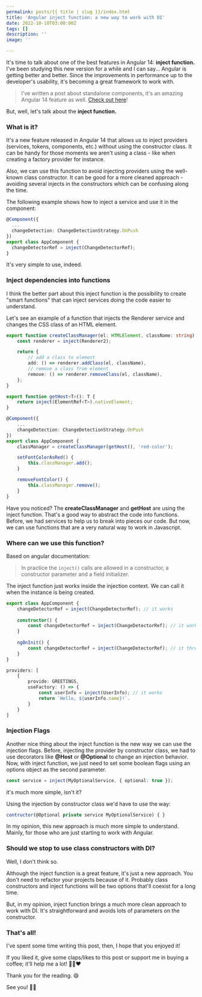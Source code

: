 ```yaml
---
permalink: posts/{{ title | slug }}/index.html
title: 'Angular inject function: a new way to work with DI'
date: 2022-10-10T03:00:00Z
tags: []
description: ''
image: ''

---
```

It's time to talk about one of the best features in Angular 14: **inject function.**  I've been studying this new version for a while and I can say... Angular is getting better and better. Since the improvements in performance up to the developer's usability, it's becoming a great framework to work with.

> I've written a post about standalone components, it's an amazing Angular 14 feature as well. [Check out here](https://www.henriquecustodia.dev/posts/angular-standalone-components:-say-goodbye-to-ngmodules/)!

But, well, let's talk about the **inject function.**

### What is it?

It's a new feature released in Angular 14 that allows us to inject providers (services, tokens, components, etc.) without using the constructor class. It can be handy for those moments we aren't using a class - like when creating a factory provider for instance.

Also, we can use this function to avoid injecting providers using the well-known class constructor. It can be good for a more cleaned approach - avoiding several injects in the constructors which can be confusing along the time.

The following example shows how to inject a service and use it in the component:

```ts
@Component({
  ...
  changeDetection: ChangeDetectionStrategy.OnPush
})
export class AppComponent {
  changeDetectorRef = inject(ChangeDetectorRef);
}
```

It's very simple to use, indeed.

### Inject dependencies into functions

I think the better part about this inject function is the possibility to create "smart functions" that can inject services doing the code easier to understand.

Let's see an example of a function that injects the Renderer service and changes the CSS class of an HTML element.

```ts
export function createClassManager(el: HTMLElement, className: string) {
    const renderer = inject(Renderer2);

    return {
        // add a class to element
        add: () => renderer.addClass(el, className),
        // remove a class from element
        remove: () => renderer.removeClass(el, className),
    };
}   

export function getHost<T>(): T {
	return inject(ElementRef<T>).nativeElement;
}
```

```ts
@Component({
  	...
  	changeDetection: ChangeDetectionStrategy.OnPush
})
export class AppComponent {
	classManager = createClassManager(getHost(), 'red-color');

  	setFontColorAsRed() {
    	this.classManager.add();
  	}

  	removeFontColor() {
    	this.classManager.remove();
  	}
}
```

Have you noticed? The **createClassManager** and **getHost** are using the inject function. That's a good way to abstract the code into functions. Before, we had services to help us to break into pieces our code. But now, we can use functions that are a very natural way to work in Javascript.

### Where can we use this function?

Based on angular documentation:

> In practice the `inject()` calls are allowed in a constructor, a constructor parameter and a field initializer.

The inject function just works inside the injection context. We can call it when the instance is being created.

```ts
export class AppComponent {
  	changeDetectorRef = inject(ChangeDetectorRef); // it works
	
	constructor() {
  		const changeDetectorRef = inject(ChangeDetectorRef); // it works
  	}
    
    ngOnInit() {
   		const changeDetectorRef = inject(ChangeDetectorRef); // it throws an error
    }
}
```

```ts
providers: [
	{
		provide: GREETINGS, 
    	useFactory: () => { 
    		const userInfo = inject(UserInfo); // it works
    		return `Hello, ${userInfo.name}!`.
  		}
    }
]	
```

### Injection Flags

Another nice thing about the inject function is the new way we can use the injection flags. Before, injecting the provider by constructor class, we had to use decorators like **@Host** or **@Optional** to change an injection behavior. Now, with inject function, we just need to set some boolean flags using an options object as the second parameter.

```ts
const service = inject(MyOptionalService, { optional: true }); 
```

it's much more simple, isn't it?

Using the injection by constructor class we'd have to use the way:

```ts
contructor(@Optional private service MyOptionalService) { }
```

In my opinion, this new approach is much more simple to understand. Mainly, for those who are just starting to work with Angular.

### Should we stop to use class constructors with DI?

Well, I don't think so. 

Although the inject function is a great feature, it's just a new approach. You don't need to refactor your projects because of it. Probably class constructors and inject functions will be two options that'll coexist for a long time.

But, in my opinion, inject function brings a much more clean approach to work with DI. It's straightforward and avoids lots of parameters on the constructor. 

### That's all!

I've spent some time writing this post, then, I hope that you enjoyed it!

If you liked it, give some claps/likes to this post or support me in buying a coffee; it'll help me a lot! 👏🏼❤

Thank you for the reading. 😄

See you! 👋🏼